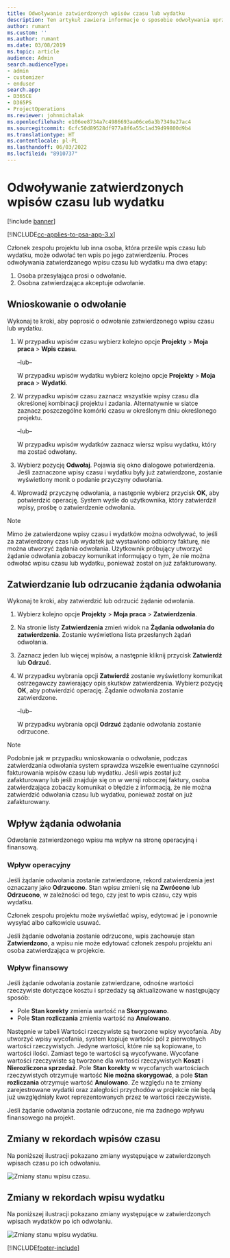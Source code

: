 ```yaml
---
title: Odwoływanie zatwierdzonych wpisów czasu lub wydatku
description: Ten artykuł zawiera informacje o sposobie odwoływania uprzednio zatwierdzonej transakcji rozliczanej według czasu lub transakcji wydatku.
author: rumant
ms.custom: ''
ms.author: rumant
ms.date: 03/08/2019
ms.topic: article
audience: Admin
search.audienceType:
- admin
- customizer
- enduser
search.app:
- D365CE
- D365PS
- ProjectOperations
ms.reviewer: johnmichalak
ms.openlocfilehash: e106ee8734a7c4986693aa06ce6a3b7349a27ac4
ms.sourcegitcommit: 6cfc50d89528df977a8f6a55c1ad39d99800d9b4
ms.translationtype: HT
ms.contentlocale: pl-PL
ms.lasthandoff: 06/03/2022
ms.locfileid: "8910737"
---
```

# <a name="recall-approved-time-or-expense-entries"></a>Odwoływanie zatwierdzonych wpisów czasu lub wydatku

[!include [banner](../includes/psa-now-project-operations.md)]

[!INCLUDE[cc-applies-to-psa-app-3.x](../includes/cc-applies-to-psa-app-3x.md)]

Członek zespołu projektu lub inna osoba, która prześle wpis czasu lub wydatku, może odwołać ten wpis po jego zatwierdzeniu. Proces odwoływania zatwierdzanego wpisu czasu lub wydatku ma dwa etapy:

1. Osoba przesyłająca prosi o odwołanie.
2. Osobna zatwierdzająca akceptuje odwołanie.

## <a name="request-a-recall"></a>Wnioskowanie o odwołanie

Wykonaj te kroki, aby poprosić o odwołanie zatwierdzonego wpisu czasu lub wydatku.

1. W przypadku wpisów czasu wybierz kolejno opcje **Projekty** \> **Moja praca** \> **Wpis czasu**.

    –lub–

    W przypadku wpisów wydatku wybierz kolejno opcje **Projekty** \> **Moja praca** \> **Wydatki**.

2. W przypadku wpisów czasu zaznacz wszystkie wpisy czasu dla określonej kombinacji projektu i zadania. Alternatywnie w siatce zaznacz poszczególne komórki czasu w określonym dniu określonego projektu.

    –lub–

    W przypadku wpisów wydatków zaznacz wiersz wpisu wydatku, który ma zostać odwołany.

3. Wybierz pozycję **Odwołaj**. Pojawia się okno dialogowe potwierdzenia. Jeśli zaznaczone wpisy czasu i wydatku były już zatwierdzone, zostanie wyświetlony monit o podanie przyczyny odwołania.
4. Wprowadź przyczynę odwołania, a następnie wybierz przycisk **OK**, aby potwierdzić operację. System wyśle do użytkownika, który zatwierdził wpisy, prośbę o zatwierdzenie odwołania.

> [!NOTE]
> Mimo że zatwierdzone wpisy czasu i wydatków można odwoływać, to jeśli za zatwierdzony czas lub wydatek już wystawiono odbiorcy fakturę, nie można utworzyć żądania odwołania. Użytkownik próbujący utworzyć żądanie odwołania zobaczy komunikat informujący o tym, że nie można odwołać wpisu czasu lub wydatku, ponieważ został on już zafakturowany.

## <a name="approve-or-reject-a-recall-request"></a>Zatwierdzanie lub odrzucanie żądania odwołania

Wykonaj te kroki, aby zatwierdzić lub odrzucić żądanie odwołania.

1. Wybierz kolejno opcje **Projekty** \> **Moja praca** \> **Zatwierdzenia**.
2. Na stronie listy **Zatwierdzenia** zmień widok na **Żądania odwołania do zatwierdzenia**. Zostanie wyświetlona lista przesłanych żądań odwołania.
3. Zaznacz jeden lub więcej wpisów, a następnie kliknij przycisk **Zatwierdź** lub **Odrzuć**.
4. W przypadku wybrania opcji **Zatwierdź** zostanie wyświetlony komunikat ostrzegawczy zawierający opis skutków zatwierdzenia. Wybierz pozycję **OK**, aby potwierdzić operację. Żądanie odwołania zostanie zatwierdzone.

    –lub–

    W przypadku wybrania opcji **Odrzuć** żądanie odwołania zostanie odrzucone.

> [!NOTE]
> Podobnie jak w przypadku wnioskowania o odwołanie, podczas zatwierdzania odwołania system sprawdza wszelkie ewentualne czynności fakturowania wpisów czasu lub wydatku. Jeśli wpis został już zafakturowany lub jeśli znajduje się on w wersji roboczej faktury, osoba zatwierdzająca zobaczy komunikat o błędzie z informacją, że nie można zatwierdzić odwołania czasu lub wydatku, ponieważ został on już zafakturowany.

## <a name="impact-of-a-recall-request"></a>Wpływ żądania odwołania

Odwołanie zatwierdzonego wpisu ma wpływ na stronę operacyjną i finansową.

### <a name="operational-impact"></a>Wpływ operacyjny

Jeśli żądanie odwołania zostanie zatwierdzone, rekord zatwierdzenia jest oznaczany jako **Odrzucono**. Stan wpisu zmieni się na **Zwrócono** lub **Odrzucono**, w zależności od tego, czy jest to wpis czasu, czy wpis wydatku.

Członek zespołu projektu może wyświetlać wpisy, edytować je i ponownie wysyłać albo całkowicie usuwać.

Jeśli żądanie odwołania zostanie odrzucone, wpis zachowuje stan **Zatwierdzono**, a wpisu nie może edytować członek zespołu projektu ani osoba zatwierdzająca w projekcie.

### <a name="financial-impact"></a>Wpływ finansowy

Jeśli żądanie odwołania zostanie zatwierdzane, odnośne wartości rzeczywiste dotyczące kosztu i sprzedaży są aktualizowane w następujący sposób:

- Pole **Stan korekty** zmienia wartość na **Skorygowano**.
- Pole **Stan rozliczania** zmienia wartość na **Anulowano**.

Następnie w tabeli Wartości rzeczywiste są tworzone wpisy wycofania. Aby utworzyć wpisy wycofania, system kopiuje wartości pól z pierwotnych wartości rzeczywistych. Jedyne wartości, które nie są kopiowane, to wartości ilości. Zamiast tego te wartości są wycofywane. Wycofane wartości rzeczywiste są tworzone dla wartości rzeczywistych **Koszt** i **Nierozliczona sprzedaż**. Pole **Stan korekty** w wycofanych wartościach rzeczywistych otrzymuje wartość **Nie można skorygować**, a pole **Stan rozliczania** otrzymuje wartość **Anulowano**. Ze względu na te zmiany zarejestrowane wydatki oraz zaległości przychodów w projekcie nie będą już uwzględniały kwot reprezentowanych przez te wartości rzeczywiste.

Jeśli żądanie odwołania zostanie odrzucone, nie ma żadnego wpływu finansowego na projekt.

## <a name="changes-to-time-entry-records"></a>Zmiany w rekordach wpisów czasu

Na poniższej ilustracji pokazano zmiany występujące w zatwierdzonych wpisach czasu po ich odwołaniu.

![Zmiany stanu wpisu czasu.](media/TimeEntryStateTransitions.png)

## <a name="changes-to-expense-entry-records"></a>Zmiany w rekordach wpisu wydatku

Na poniższej ilustracji pokazano zmiany występujące w zatwierdzonych wpisach wydatków po ich odwołaniu.

![Zmiany stanu wpisu wydatku.](media/ExpenseEntryStateTransitions.png)


[!INCLUDE[footer-include](../includes/footer-banner.md)]
